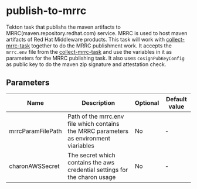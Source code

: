 # publish-to-mrrc

Tekton task that publishs the maven artifacts to MRRC(maven.repository.redhat.com) service. MRRC is used to host maven artifacts of Red Hat Middleware products.
This task will work with [collect-mrrc-task](../collect-mrrc-params/README.md) together to do the MRRC publishment work. It accepts the `mrrc.env` file from the [collect-mrrc-task](../collect-mrrc-params/README.md) and use the variables in it as parameters for the MRRC publishing task. It also uses `cosignPubKeyConfig` as public key to do the maven zip signature and attestation check.

## Parameters

| Name               | Description                                                                                                                                     | Optional | Default value |
| ------------------ | ----------------------------------------------------------------------------------------------------------------------------------------------- | -------- | ------------- |
| mrrcParamFilePath  | Path of the mrrc.env file which contains the MRRC parameters as environment viariables                                                          | No       | -             |
| charonAWSSecret    | The secret which contains the aws credential settings for the charon usage                                                                      | No       | -             |
